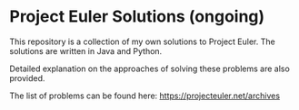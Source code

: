 # Project Euler Solutions (ongoing)
This repository is a collection of my own solutions to Project Euler. The solutions are written in Java and Python. 

Detailed explanation on the approaches of solving these problems are also provided.

The list of problems can be found here: https://projecteuler.net/archives
